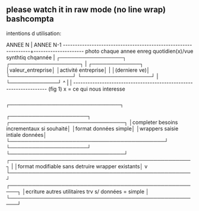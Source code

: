 please watch it in raw mode (no line wrap)
bashcompta
----------
intentions d utilisation:


ANNEE N                                                         |        ANNEE N-1
----------------------------------------------------------------+---------------------
photo chaque annee     enreg quotidien(x)/vue synthtiq chqannée |
┌─────────────────┐    ┌───────────────────┐                    |      ┌─────────────┐  
│valeur_entreprise│    │activité entreprise│                    |      │(derniere ve)│
└─────────────────┘    └───────────────────┘                    |      └─────────────┘
        ^                    |                                              |
        ------------------------------------------------------------------- 
(fig 1)
x = ce qui nous interesse

                                                                  ┌──────────────────────────────────────────┐
┌─────────────────────┐    ┌───────────────────────────────┐      │completer besoins incrementaux si souhaité│
│format données simple│    │wrappers saisie intiale données│      └──────────────────────────────────────────┘
└─────────────────────┘    └───────────────────────────────┘      ┌─────────────────────────────────────────────────┐
      |                                                           │format modifiable sans detruire wrapper existants│
      v                                                           └─────────────────────────────────────────────────┘
┌────────────────────────────────────────────────────┐
│ecriture autres utilitaires trv s/ données = simple │
└────────────────────────────────────────────────────┘





